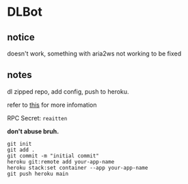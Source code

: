 # DLBot

## notice
doesn't work, something with aria2ws not working
to be fixed

## notes
dl zipped repo, add config, push to heroku.

refer to [this](https://github.com/gaowanliang/DownloadBot/blob/main/docs/DownloadBot_Guide_en.md) for more infomation

RPC Secret: ```reaitten```

**don't abuse bruh.**

```
git init
git add .
git commit -m "initial commit"
heroku git:remote add your-app-name
heroku stack:set container --app your-app-name
git push heroku main
```
